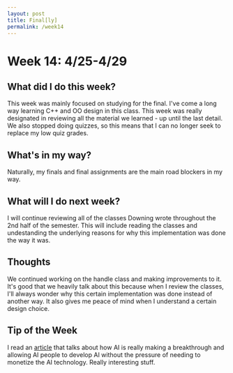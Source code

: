 ```yaml
---
layout: post
title: Final[ly]
permalink: /week14
---
```


# Week 14: 4/25-4/29

## What did I do this week?

This week was mainly focused on studying for the final. I've come a long way learning C++ and OO design in this class. This week was really designated in reviewing all the material we learned - up until the last detail. We also stopped doing quizzes, so this means that I can no longer seek to replace my low quiz grades. 

## What's in my way?

Naturally, my finals and final assignments are the main road blockers in my way.

## What will I do next week?

I will continue reviewing all of the classes Downing wrote throughout the 2nd half of the semester. This will include reading the classes and undestanding the underlying reasons for why this implementation was done the way it was. 

## Thoughts

We continued working on the handle class and making improvements to it. It's good that we heavily talk about this because when I review the classes, I'll always wonder why this certain implementation was done instead of another way. It also gives me peace of mind when I understand a certain design choice. 

## Tip of the Week

I read an [article](http://www.wired.com/2016/04/openai-elon-musk-sam-altman-plan-to-set-artificial-intelligence-free/) that talks about how AI is really making a breakthrough and allowing AI people to develop AI without the pressure of needing to monetize the AI technology. Really interesting stuff.
